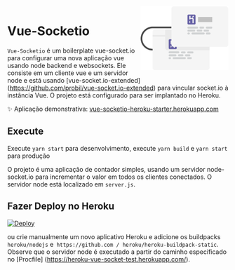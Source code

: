 <img src="icon.svg" align="right" width="200" height="145" />

# Vue-Socketio

`Vue-Socketio` é um boilerplate vue-socket.io para configurar uma nova aplicação vue usando node backend e websockets. Ele consiste em um cliente vue e um servidor node e está usando [vue-socket.io-extended] (https://github.com/probil/vue-socket.io-extended) para vincular socket.io à instância Vue. O projeto está configurado para ser implantado no Heroku.

:sparkles: Aplicação demonstrativa:
[vue-socketio-heroku-starter.herokuapp.com](https://vue-socketio-heroku-starter.herokuapp.com/)

## Execute

Execute `yarn start` para desenvolvimento, execute `yarn build` e `yarn start` para produção

O projeto é uma aplicação de contador simples, usando um servidor node-socket.io para incrementar o valor em todos os clientes conectados. O servidor node está localizado em `server.js`.

## Fazer Deploy no Heroku

[![Deploy](https://www.herokucdn.com/deploy/button.svg)](https://heroku.com/deploy?template=https://github.com/alexwidua/vue-socketio-heroku-starter)

ou crie manualmente um novo aplicativo Heroku e adicione os buildpacks `heroku/nodejs` e` https://github.com / heroku/heroku-buildpack-static`. Observe que
o servidor node é executado a partir do caminho especificado no [Procfile] (https://heroku-vue-socket-test.herokuapp.com/).
